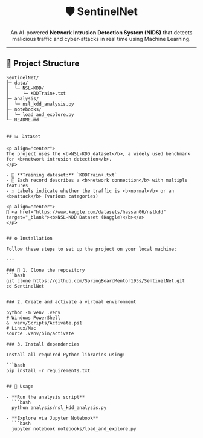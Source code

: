 <h1 align="center">🛡️ SentinelNet</h1>

<p align="center">
An AI-powered <b>Network Intrusion Detection System (NIDS)</b> that detects malicious traffic and cyber-attacks in real time using Machine Learning.
</p>

---

## 📂 Project Structure

```text
SentinelNet/
├─ data/
│  └─ NSL-KDD/
│     └─ KDDTrain+.txt
├─ analysis/
│  └─ nsl_kdd_analysis.py
├─ notebooks/
│  └─ load_and_explore.py
└─ README.md


## 📊 Dataset  

<p align="center">
The project uses the <b>NSL-KDD dataset</b>, a widely used benchmark for <b>network intrusion detection</b>.  
</p>

- 📘 **Training dataset:** `KDDTrain+.txt`  
- 📡 Each record describes a <b>network connection</b> with multiple features  
- ⚔️ Labels indicate whether the traffic is <b>normal</b> or an <b>attack</b> (various categories)  

<p align="center">
🔗 <a href="https://www.kaggle.com/datasets/hassan06/nslkdd" target="_blank"><b>NSL-KDD Dataset (Kaggle)</b></a>
</p>


## ⚙️ Installation  

Follow these steps to set up the project on your local machine:  

---

### 🔹 1. Clone the repository  
```bash
git clone https://github.com/SpringBoardMentor193s/SentinelNet.git
cd SentinelNet


### 2. Create and activate a virtual environment

python -m venv .venv
# Windows PowerShell
& .venv/Scripts/Activate.ps1
# Linux/Mac
source .venv/bin/activate

### 3. Install dependencies

Install all required Python libraries using:

```bash
pip install -r requirements.txt


## 🚀 Usage

- **Run the analysis script**
  ```bash
  python analysis/nsl_kdd_analysis.py

- **Explore via Jupyter Notebook**
  ```bash
  jupyter notebook notebooks/load_and_explore.py

